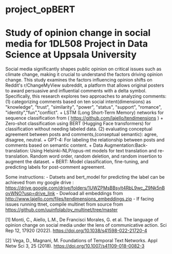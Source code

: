 # project_opBERT


# Study of opinion change in social media for 1DL508 Project in Data Science at Uppsala University
Social media significantly shapes public opinion on critical issues such as climate change, making it crucial to understand the factors driving opinion change. This study examines the factors influencing opinion shifts on Reddit's r/ChangeMyView subreddit, a platform that allows original posters to award persuasive and influential comments with a delta symbol. Specifically, this research explores two approaches to analyzing comments:
(1) categorizing comments based on ten social intent(dimensions) as "knowledge", "trust", "similarity", "power", "status", "support", "romance", "identity","fun","conflict".
       + LSTM (Long Short-Term Memory) networks for sequence classification from ( https://github.com/lajello/tendimensions ) 
       + Zero-shot classification using BERT (Hugging Face transformers) for classification without needing labeled data.
(2) evaluating conceptual agreement between posts and comments,(conseptual semantic): agree, disagree, neutral. 
       + GPT-4: For labeling the relationship between posts and comments based on semantic content.
       + Data Augmentation:Back-translation: Using Helsinki-NLP/opus-mt models for text translation and re-translation.
                           Random word order, random deletion, and random insertion to augment the dataset.
       + BERT: Model classification, fine-tuning, and predicting labels for post-comment agreement.

Some instructions:
      - Datsets and bert_model for predicting the label can be achieved from my google drive : https://drive.google.com/drive/folders/1UWZPMsBBsylt4RbL9wc_Z9Nk5nBovWNO?usp=drive_link 
      - Dowload all embeddings from http://www.lajello.com/files/tendimensions_embeddings.zip
      - If facing issues running ttnet, compile multinet from source from https://github.com/uuinfolab/py_multinet/tree/master



[1] Monti, C., Aiello, L.M., De Francisci Morales, G. et al. The language of opinion change on social media under the lens of communicative action. Sci Rep 12, 17920 (2022). https://doi.org/10.1038/s41598-022-21720-4

[2] Vega, D., Magnani, M. Foundations of Temporal Text Networks. Appl Netw Sci 3, 25 (2018). https://doi.org/10.1007/s41109-018-0082-3
